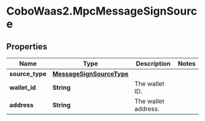 # CoboWaas2.MpcMessageSignSource

## Properties

Name | Type | Description | Notes
------------ | ------------- | ------------- | -------------
**source_type** | [**MessageSignSourceType**](MessageSignSourceType.md) |  | 
**wallet_id** | **String** | The wallet ID. | 
**address** | **String** | The wallet address. | 


